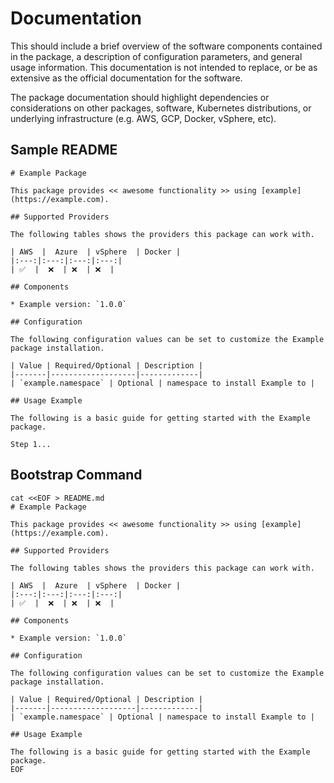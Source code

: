 # Documentation

This should include a brief overview of the software components contained in the package, a description of configuration parameters, and general usage information. This documentation is not intended to replace, or be as extensive as the official documentation for the software.

The package documentation should highlight dependencies or considerations on other packages, software, Kubernetes distributions, or underlying infrastructure (e.g. AWS, GCP, Docker, vSphere, etc).

## Sample README

```text
# Example Package

This package provides << awesome functionality >> using [example](https://example.com).

## Supported Providers

The following tables shows the providers this package can work with.

| AWS  |  Azure  | vSphere  | Docker |
|:---:|:---:|:---:|:---:|
| ✅  |  ❌  | ❌  | ❌  |

## Components

* Example version: `1.0.0`

## Configuration

The following configuration values can be set to customize the Example package installation.

| Value | Required/Optional | Description |
|-------|-------------------|-------------|
| `example.namespace` | Optional | namespace to install Example to |

## Usage Example

The following is a basic guide for getting started with the Example package.

Step 1...
```

## Bootstrap Command

```shell
cat <<EOF > README.md
# Example Package

This package provides << awesome functionality >> using [example](https://example.com).

## Supported Providers

The following tables shows the providers this package can work with.

| AWS  |  Azure  | vSphere  | Docker |
|:---:|:---:|:---:|:---:|
| ✅  |  ❌  | ❌  | ❌  |

## Components

* Example version: `1.0.0`

## Configuration

The following configuration values can be set to customize the Example package installation.

| Value | Required/Optional | Description |
|-------|-------------------|-------------|
| `example.namespace` | Optional | namespace to install Example to |

## Usage Example

The following is a basic guide for getting started with the Example package.
EOF
```
